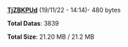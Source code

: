 [**TjZBKPUd**](/data/TjZBKPUd.txt) (19/11/22 - 14:14)- 480 bytes

**Total Datas**: 3839

**Total Size**: 21.20 MB / 21.2 MB